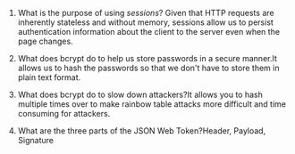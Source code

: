 <!-- Answers to the Short Answer Essay Questions go here -->

1. What is the purpose of using _sessions_?
Given that HTTP requests are inherently stateless and without memory, sessions allow us to persist authentication information about the client to the server even when the page changes.

2. What does bcrypt do to help us store passwords in a secure manner.It allows us to hash the passwords so that we don't have to store them in plain text format.

3. What does bcrypt do to slow down attackers?It allows you to hash multiple times over to make rainbow table attacks more difficult and time consuming for attackers.

4. What are the three parts of the JSON Web Token?Header, Payload, Signature
